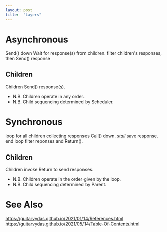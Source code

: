 ```yaml
---
layout: post
title:  "Layers"
---
```


# Asynchronous
  Send() down
  Wait for response(s) from children.
  filter children's responses, then Send() response
## Children
  Children Send() response(s).
  - N.B. Children operate in any order.
  - N.B. Child sequencing determined by Scheduler.
# Synchronous
  loop for all children collecting responses
	Call() down.
	_stall_
    save response.
  end loop
  filter reponses and Return().
## Children
  Children invoke Return to send responses.
  - N.B. Children operate in the order given by the loop.
  - N.B. Child sequencing determined by Parent.
  
# See Also

https://guitarvydas.github.io/2021/01/14/References.html
https://guitarvydas.github.io/2021/05/14/Table-Of-Contents.html
  
<script src="https://utteranc.es/client.js" 
        repo="guitarvydas/guitarvydas.github.io" 
        issue-term="pathname" 
        theme="github-light" 
        crossorigin="anonymous" 
        async> 
</script> 
